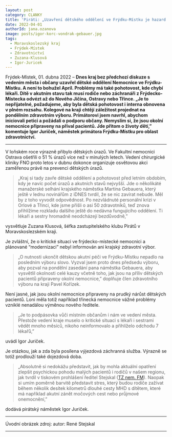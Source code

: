 ```yaml
---
layout: post
category: CLANKY
title: 'Piráti: „Uzavření dětského oddělení ve Frýdku-Místku je hazard se životy dětí! Náměstek Gebauer by měl rezignovat.”'		
date: 2022-04-01
authorId: jana.ozanova
image: posts/igor-korc-vondrak-gebauer.jpg
tags:					
  - Moravskoslezský kraj
  - Frýdek-Místek			
  - Zdravotnictví
  - Zuzana-Klusová		
  - Igor-Juricek
---
```


Frýdek-Místek, 01. dubna 2022 – **Dnes kraj bez předchozí diskuze s vedením města i občany uzavřel dětské oddělení Nemocnice ve Frýdku-Místku. A není to bohužel Apríl. Problémy má také pohotovost, kde chybí lékaři. Dítě v akutním stavu tak musí rodiče nebo záchranáři z Frýdecko-Místecka odvézt až do Nového Jičína, Ostravy nebo Třince. „Je to nepřijatelné, požadujeme, aby byla dětská pohotovost i interna obnovena v plném rozsahu. Kolegové na kraji chtějí záležitost projednat na pondělním zdravotním výboru. Primátorovi jsem navrhl, abychom iniciovali petici a požádali o podporu občany. Nemyslím si, že jsou okolní nemocnice připraveny na příval pacientů. Jde přitom o životy dětí,” komentuje Igor Juriček, náměstek primátora Frýdku-Místku pro oblast zdravotnictví.**

<hr />
V loňském roce výrazně přibylo dětských úrazů. Ve Fakultní nemocnici Ostrava ošetřili o 51 % úrazů více než v minulých letech. Vedení chirurgické kliniky FNO proto letos v dubnu dokonce organizuje osvětovou akci zaměřenou právě na prevenci dětských úrazů.

>„Kraj si tady zavře dětské oddělení a pohotovost před letním obdobím, kdy je navíc počet úrazů a akutních stavů nejvyšší. Jde o několikáté manažerské selhání krajského náměstka Martina Gebauera, který ještě v lednu novinářům z iDNES tvrdil, že se nic zavírat nebude. Měl by z toho vyvodit odpovědnost. Po nezvládnuté personální krizi v Orlové a Třinci, kde jsme přišli o asi 50 zdravotníků, teď znova přihlížíme rozkladu dalšího ještě do nedávna fungujícího oddělení. Ti lékaři a sestry hromadně neodcházejí bezdůvodně,”

vysvětluje Zuzana Klusová, šéfka zastupitelského klubu Pirátů v Moravskoslezském kraji.

Je zvláštní, že o kritické situaci ve frýdecko-místecké nemocnici a plánované “modernizaci” nebyl informován ani krajský zdravotní výbor.

>„O nutnosti ukončit dětskou akutní péči ve Frýdku-Místku nepadlo na posledním výboru slovo. Vyzval jsem proto dnes předsedu výboru, aby pozval na pondělní zasedání pana náměstka Gebauera, aby vysvětlil okolnosti celé kauzy včetně toho, jak jsou na příliv dětských pacientů připraveny okolní nemocnice,” doplňuje člen zdravotního výboru na kraji Pavel Kořízek.

Není jasné, jak  jsou okolní nemocnice připraveny na prudký nárůst dětských pacientů. Loni měla totiž například třinecká nemocnice vážné problémy vzniklé nenadálou výměnou nového ředitele.

>„Je to podpásovka vůči místním občanům i nám ve vedení města. Přestože vedení kraje muselo o kritické situaci s lékaři i sestrami vědět mnoho měsíců, nikoho neinformovalo a přihlíželo odchodu 7 lékařů,”

uvádí Igor Juriček.


Je otázkou, jak a zda byla posílena výjezdová záchranná služba. Výrazně se totiž prodlouží také dojezdová doba.

>„Absolutně si nedokážu představit, jak by mohla aktuální opatření zlepšit psychickou pohodu malých pacientů i rodičů v našem regionu, jak tvrdil v tiskovém prohlášení ředitel Stejskal ([TZ nem. FM](https://www.nemfm.cz/aktuality/nemocnice-ve-frydku-mistku-restrukturalizuje-a-zaroven-modernizuje-detske-oddeleni-2072cz "Tiskové prohlášení nemocnice Frýdek-Místek")). Naopak si umím poměrně barvitě představit stres, který budou rodiče zažívat během několik desítek kilometrů dlouhé cesty MHD s dítětem, které má například akutní zánět močových cest nebo průjmové onemocnění,”

dodává pirátský náměstek Igor Juriček.


---
Úvodní obrázek zdroj: autor: René Stejskal

- - -
